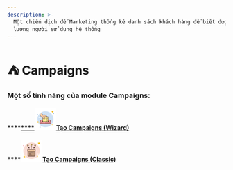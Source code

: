 ```yaml
---
description: >-
  Một chiến dịch để Marketing thống kê danh sách khách hàng để biết được số
  lượng người sử dụng hệ thống
---
```


# ⛺ Campaigns

### Một số tính năng của module Campaigns:

#### ****[****![](../../../.gitbook/assets/icons8-elections-50.png)**Tạo Campaigns (Wizard)**](tao-campaigns-wizard.md)

#### ****![](../../../.gitbook/assets/icons8-multichannel-50.png)[Tạo Campaigns (Classic)](tao-campaigns-classic.md)

